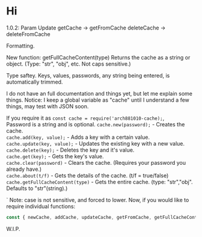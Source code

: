 # Hi

1.0.2:
Param Update
getCache -> getFromCache
deleteCache -> deleteFromCache

Formatting.

New function: getFullCacheContent(type)
Returns the cache as a string or object.
(Type: "str", "obj", etc. Not caps sensitive.)

Type saftey.
Keys, values, passwords, any string being entered, is automatically trimmed.

I do not have an full documentation and things yet, but let me explain some things.
Notice: I keep a global variable as "cache" until I understand a few things, may test with JSON soon.

If you require it as `const cache = require('arch881010-cache);`,  
Password is a string and is optional.
`cache.new(password);` - Creates the cache.  
`cache.add(key, value);` - Adds a key with a certain value.  
`cache.update(key, value);` - Updates the existing key with a new value.  
`cache.delete(key);` - Deletes the key and it's value.  
`cache.get(key);` - Gets the key's value.  
`cache.clear(password)` - Clears the cache. (Requires your password you already have.)  
`cache.about(t/f)` - Gets the details of the cache. (t/f = true/false)  
`cache.getFullCacheContent(type)` - Gets the entire cache. (type: "str","obj". Defaults to "str"(string).)  

`
Note: case is not sensitive, and forced to lower.
Now, if you would like to require individual functions:

```js
const { newCache, addCache, updateCache, getFromCache, getFullCacheContent, deleteFromCache, clearCache } = require('arch881010-cache');
```

W.I.P.
